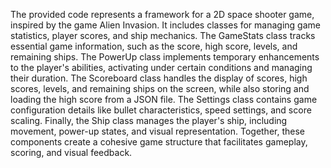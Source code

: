 
The provided code represents a framework for a 2D space shooter game,  inspired by the game Alien Invasion. It includes classes for managing game statistics, player scores, and ship mechanics.
The GameStats class tracks essential game information, such as the score, high score, levels, and remaining ships. The PowerUp class implements temporary enhancements to the player's abilities,
activating under certain conditions and managing their duration. The Scoreboard class handles the display of scores, high scores, levels, and remaining ships on the screen, while also storing and
loading the high score from a JSON file. The Settings class contains game configuration details like bullet characteristics, speed settings, and score scaling. Finally, the Ship class manages the
player's ship, including movement, power-up states, and visual representation. Together, these components create a cohesive game structure that facilitates gameplay, scoring, and visual feedback.
